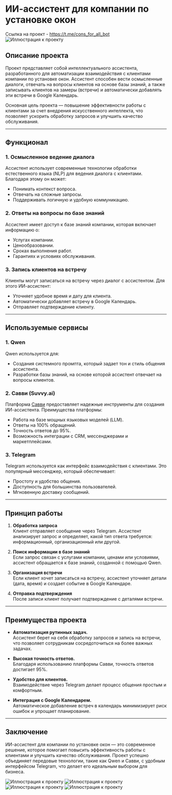 # ИИ-ассистент для компании по установке окон
Ссылка на проект - https://t.me/cons_for_all_bot
![Иллюстрация к проекту](https://github.com/A1936/AI_Assistant/blob/main/scr_1.png?raw=true)
## Описание проекта
Проект представляет собой интеллектуального ассистента, разработанного для автоматизации взаимодействия с клиентами компании по установке окон. Ассистент способен вести осмысленные диалоги, отвечать на вопросы клиентов на основе базы знаний, а также записывать клиентов на замеры (встречи) и автоматически добавлять эти встречи в Google Календарь.

Основная цель проекта — повышение эффективности работы с клиентами за счет внедрения искусственного интеллекта, что позволяет ускорить обработку запросов и улучшить качество обслуживания.

---

## Функционал

### 1. Осмысленное ведение диалога
Ассистент использует современные технологии обработки естественного языка (NLP) для ведения диалога с клиентами. Благодаря этому он может:
- Понимать контекст вопроса.
- Отвечать на сложные запросы.
- Поддерживать логичную и удобную коммуникацию.

### 2. Ответы на вопросы по базе знаний
Ассистент имеет доступ к базе знаний компании, которая включает информацию о:
- Услугах компании.
- Ценообразовании.
- Сроках выполнения работ.
- Гарантиях и условиях обслуживания.

### 3. Запись клиентов на встречу
Клиенты могут записаться на встречу через диалог с ассистентом. Для этого ИИ-ассистент:
- Уточняет удобное время и дату для клиента.
- Автоматически добавляет встречу в Google Календарь.
- Отправляет подтверждение клиенту.

---

## Используемые сервисы

### 1. **Qwen**
Qwen используется для:
- Создания системного промпта, который задает тон и стиль общения ассистента.
- Разработки базы знаний, на основе которой ассистент отвечает на вопросы клиентов.

### 2. **Савви (Suvvy.ai)**
Платформа [Савви](https://suvvy.ai/) предоставляет надежные инструменты для создания ИИ-ассистента. Преимущества платформы:
- Работа на базе мощных языковых моделей (LLM).
- Ответы на 100% обращений.
- Точность ответов до 95%.
- Возможность интеграции с CRM, мессенджерами и маркетплейсами.

### 3. **Telegram**
Telegram используется как интерфейс взаимодействия с клиентами. Это популярный мессенджер, который обеспечивает:
- Простоту и удобство общения.
- Доступность для большинства пользователей.
- Мгновенную доставку сообщений.

---

## Принцип работы

1. **Обработка запроса**  
   Клиент отправляет сообщение через Telegram. Ассистент анализирует запрос и определяет, какой тип ответа требуется: информационный, организационный или другой.

2. **Поиск информации в базе знаний**  
   Если запрос связан с услугами компании, ценами или условиями, ассистент обращается к базе знаний, созданной с помощью Qwen.

3. **Организация встречи**  
   Если клиент хочет записаться на встречу, ассистент уточняет детали (дата, время) и создает событие в Google Календаре.

4. **Отправка подтверждения**  
   После записи клиент получает подтверждение с деталями встречи.

---

## Преимущества проекта

- **Автоматизация рутинных задач.**  
  Ассистент берет на себя обработку запросов и запись на встречи, что позволяет сотрудникам сосредоточиться на более важных задачах.
  
- **Высокая точность ответов.**  
  Благодаря использованию платформы Савви, точность ответов достигает 95%.

- **Удобство для клиентов.**  
  Взаимодействие через Telegram делает процесс общения простым и комфортным.

- **Интеграция с Google Календарем.**  
  Автоматическое добавление встреч в календарь минимизирует риск ошибок и упрощает планирование.

---

## Заключение
ИИ-ассистент для компании по установке окон — это современное решение, которое помогает повысить эффективность работы с клиентами и улучшить качество обслуживания. Проект успешно объединяет передовые технологии, такие как Qwen и Савви, с удобным интерфейсом Telegram, что делает его идеальным выбором для бизнеса.

![Иллюстрация к проекту](https://github.com/A1936/AI_Assistant/blob/main/scr_2.png?raw=true)
![Иллюстрация к проекту](https://github.com/A1936/AI_Assistant/blob/main/scr_3.png?raw=true)
![Иллюстрация к проекту](https://github.com/A1936/AI_Assistant/blob/main/scr_4.png?raw=true)
![Иллюстрация к проекту](https://github.com/A1936/AI_Assistant/blob/main/scr_5.png?raw=true)
